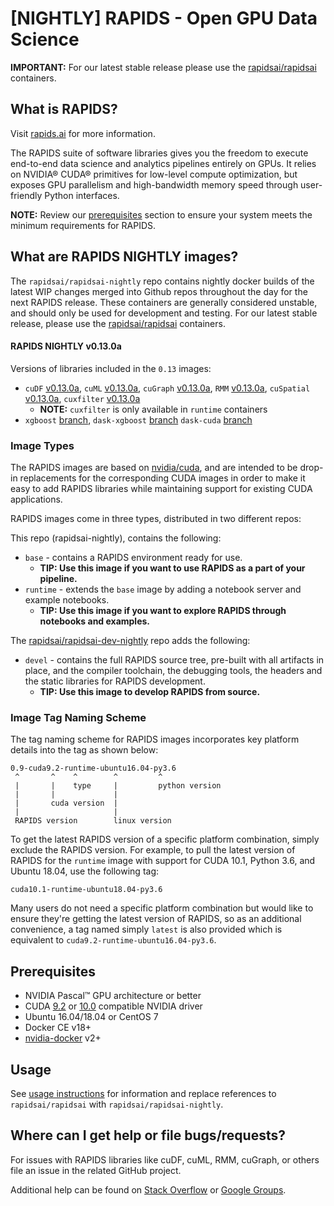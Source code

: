 # [NIGHTLY] RAPIDS - Open GPU Data Science

**IMPORTANT:** For our latest stable release please use the [rapidsai/rapidsai](https://hub.docker.com/r/rapidsai/rapidsai) containers.

## What is RAPIDS?

Visit [rapids.ai](http://rapids.ai) for more information.

The RAPIDS suite of software libraries gives you the freedom to execute end-to-end data science and analytics pipelines entirely on GPUs. It relies on NVIDIA® CUDA® primitives for low-level compute optimization, but exposes GPU parallelism and high-bandwidth memory speed through user-friendly Python interfaces.

**NOTE:** Review our [prerequisites](#prerequisites) section to ensure your system meets the minimum requirements for RAPIDS.

## What are RAPIDS NIGHTLY images?

The `rapidsai/rapidsai-nightly` repo contains nightly docker builds of the latest WIP changes merged into Github repos throughout the day for the next RAPIDS release. These containers are generally considered unstable, and should only be used for development and testing. For our latest stable release, please use the [rapidsai/rapidsai](https://hub.docker.com/r/rapidsai/rapidsai) containers.

#### RAPIDS NIGHTLY v0.13.0a

Versions of libraries included in the `0.13` images:
- `cuDF` [v0.13.0a](https://github.com/rapidsai/cudf), `cuML` [v0.13.0a](https://github.com/rapidsai/cuml), `cuGraph` [v0.13.0a](https://github.com/rapidsai/cugraph), `RMM` [v0.13.0a](https://github.com/rapidsai/RMM), `cuSpatial` [v0.13.0a](https://github.com/rapidsai/cuspatial), `cuxfilter` [v0.13.0a](https://github.com/rapidsai/cuxfilter)
  - **NOTE:** `cuxfilter` is only available in `runtime` containers
- `xgboost` [branch](https://github.com/rapidsai/xgboost/tree/rapids-0.12-release), `dask-xgboost` [branch](https://github.com/rapidsai/dask-xgboost/tree/dask-cudf) `dask-cuda` [branch](https://github.com/rapidsai/dask-cuda/tree/branch-0.12)

### Image Types

The RAPIDS images are based on [nvidia/cuda](https://hub.docker.com/r/nvidia/cuda), and are intended to be drop-in replacements for the corresponding CUDA
images in order to make it easy to add RAPIDS libraries while maintaining support for existing CUDA applications.

RAPIDS images come in three types, distributed in two different repos:

This repo (rapidsai-nightly), contains the following:
- `base` - contains a RAPIDS environment ready for use.
  - **TIP: Use this image if you want to use RAPIDS as a part of your pipeline.**
- `runtime` - extends the `base` image by adding a notebook server and example notebooks.
  - **TIP: Use this image if you want to explore RAPIDS through notebooks and examples.**

The [rapidsai/rapidsai-dev-nightly](https://hub.docker.com/r/rapidsai/rapidsai-dev-nightly/tags) repo adds the following:
- `devel` - contains the full RAPIDS source tree, pre-built with all artifacts in place, and the compiler toolchain, the debugging tools, the headers and the static libraries for RAPIDS development.
  - **TIP: Use this image to develop RAPIDS from source.**

### Image Tag Naming Scheme

The tag naming scheme for RAPIDS images incorporates key platform details into the tag as shown below:
```
0.9-cuda9.2-runtime-ubuntu16.04-py3.6
 ^       ^    ^        ^         ^
 |       |    type     |         python version
 |       |             |
 |       cuda version  |
 |                     |
 RAPIDS version        linux version
```

To get the latest RAPIDS version of a specific platform combination, simply exclude the RAPIDS version.  For example, to pull the latest version of RAPIDS for the `runtime` image with support for CUDA 10.1, Python 3.6, and Ubuntu 18.04, use the following tag:
```
cuda10.1-runtime-ubuntu18.04-py3.6
```

Many users do not need a specific platform combination but would like to ensure they're getting the latest version of RAPIDS, so as an additional convenience, a tag named simply `latest` is also provided which is equivalent to `cuda9.2-runtime-ubuntu16.04-py3.6`.

## Prerequisites

* NVIDIA Pascal™ GPU architecture or better
* CUDA [9.2](https://developer.nvidia.com/cuda-92-download-archive) or [10.0](https://developer.nvidia.com/cuda-downloads) compatible NVIDIA driver
* Ubuntu 16.04/18.04 or CentOS 7
* Docker CE v18+
* [nvidia-docker](https://github.com/nvidia/nvidia-docker/wiki/Installation-(version-2.0)) v2+

## Usage

See [usage instructions](https://hub.docker.com/r/rapidsai/rapidsai#usage) for information and replace references to `rapidsai/rapidsai` with `rapidsai/rapidsai-nightly`.

## Where can I get help or file bugs/requests?

For issues with RAPIDS libraries like cuDF, cuML, RMM, cuGraph, or others file an issue in the related GitHub project.

Additional help can be found on [Stack Overflow](https://stackoverflow.com/tags/rapids) or [Google Groups](https://groups.google.com/forum/#!forum/rapidsai).
